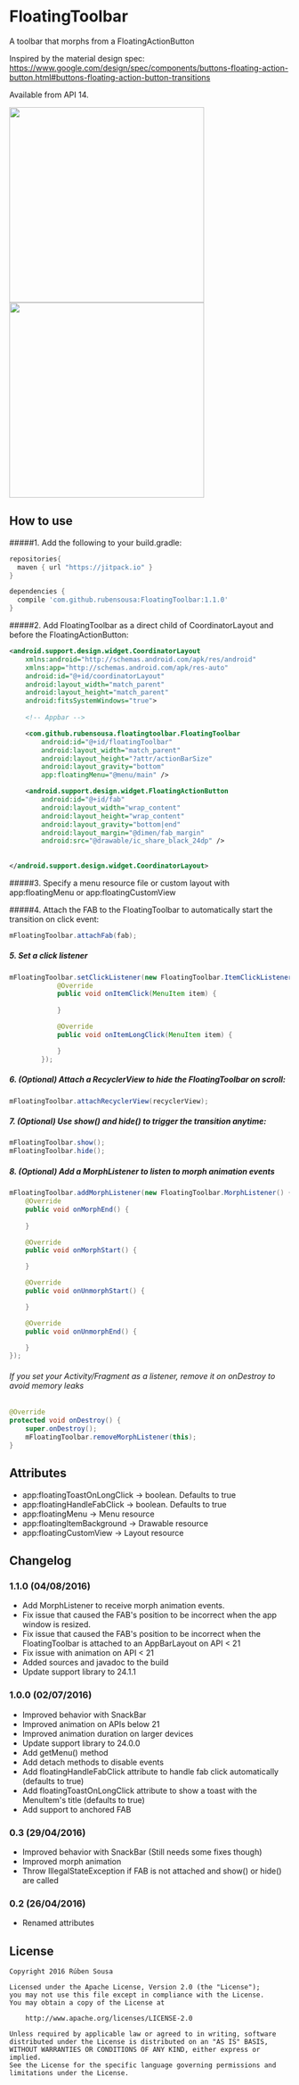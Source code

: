 # FloatingToolbar
A toolbar that morphs from a FloatingActionButton

Inspired by the material design spec: https://www.google.com/design/spec/components/buttons-floating-action-button.html#buttons-floating-action-button-transitions

Available from API 14.


<img src="screenshots/demo.gif" width="350"><img src="screenshots/demo_scroll.gif" width="350">

## How to use

#####1. Add the following to your build.gradle:
```groovy
repositories{
  maven { url "https://jitpack.io" }
}

dependencies {
  compile 'com.github.rubensousa:FloatingToolbar:1.1.0'
}
```
#####2. Add FloatingToolbar as a direct child of CoordinatorLayout and before the FloatingActionButton:
```xml
<android.support.design.widget.CoordinatorLayout 
    xmlns:android="http://schemas.android.com/apk/res/android"
    xmlns:app="http://schemas.android.com/apk/res-auto"
    android:id="@+id/coordinatorLayout"
    android:layout_width="match_parent"
    android:layout_height="match_parent"
    android:fitsSystemWindows="true">
    
    <!-- Appbar -->

    <com.github.rubensousa.floatingtoolbar.FloatingToolbar
        android:id="@+id/floatingToolbar"
        android:layout_width="match_parent"
        android:layout_height="?attr/actionBarSize"
        android:layout_gravity="bottom"
        app:floatingMenu="@menu/main" />

    <android.support.design.widget.FloatingActionButton
        android:id="@+id/fab"
        android:layout_width="wrap_content"
        android:layout_height="wrap_content"
        android:layout_gravity="bottom|end"
        android:layout_margin="@dimen/fab_margin"
        android:src="@drawable/ic_share_black_24dp" />
        
        
</android.support.design.widget.CoordinatorLayout>
```
#####3. Specify a menu resource file or custom layout with app:floatingMenu or app:floatingCustomView

#####4. Attach the FAB to the FloatingToolbar to automatically start the transition on click event:

```java
mFloatingToolbar.attachFab(fab);
```

##### 5. Set a click listener
```java
mFloatingToolbar.setClickListener(new FloatingToolbar.ItemClickListener() {
            @Override
            public void onItemClick(MenuItem item) {
                
            }

            @Override
            public void onItemLongClick(MenuItem item) {

            }
        });
```
##### 6. (Optional) Attach a RecyclerView to hide the FloatingToolbar on scroll:

```java
mFloatingToolbar.attachRecyclerView(recyclerView);
```

##### 7. (Optional) Use show() and hide() to trigger the transition anytime:

```java
mFloatingToolbar.show();
mFloatingToolbar.hide();
```      
  
##### 8. (Optional) Add a MorphListener to listen to morph animation events

```java
mFloatingToolbar.addMorphListener(new FloatingToolbar.MorphListener() {
    @Override
    public void onMorphEnd() {
        
    }

    @Override
    public void onMorphStart() {

    }

    @Override
    public void onUnmorphStart() {

    }

    @Override
    public void onUnmorphEnd() {

    }
});
```  

###### If you set your Activity/Fragment as a listener, remove it on onDestroy to avoid memory leaks
```java
@Override
protected void onDestroy() {
    super.onDestroy();
    mFloatingToolbar.removeMorphListener(this);
}
```

## Attributes

- app:floatingToastOnLongClick -> boolean. Defaults to true
- app:floatingHandleFabClick -> boolean. Defaults to true
- app:floatingMenu -> Menu resource
- app:floatingItemBackground -> Drawable resource
- app:floatingCustomView -> Layout resource

## Changelog

### 1.1.0 (04/08/2016)
- Add MorphListener to receive morph animation events.
- Fix issue that caused the FAB's position to be incorrect when the app window is resized.
- Fix issue that caused the FAB's position to be incorrect when the FloatingToolbar is attached to an AppBarLayout on API < 21
- Fix issue with animation on API < 21
- Added sources and javadoc to the build
- Update support library to 24.1.1

### 1.0.0 (02/07/2016)
- Improved behavior with SnackBar
- Improved animation on APIs below 21
- Improved animation duration on larger devices
- Update support library to 24.0.0
- Add getMenu() method
- Add detach methods to disable events
- Add floatingHandleFabClick attribute to handle fab click automatically (defaults to true)
- Add floatingToastOnLongClick attribute to show a toast with the MenuItem's title (defaults to true)
- Add support to anchored FAB

### 0.3 (29/04/2016)
- Improved behavior with SnackBar (Still needs some fixes though)
- Improved morph animation
- Throw IllegalStateException if FAB is not attached and show() or hide() are called

### 0.2 (26/04/2016)
- Renamed attributes

## License

    Copyright 2016 Rúben Sousa
    
    Licensed under the Apache License, Version 2.0 (the "License");
    you may not use this file except in compliance with the License.
    You may obtain a copy of the License at
    
        http://www.apache.org/licenses/LICENSE-2.0
    
    Unless required by applicable law or agreed to in writing, software
    distributed under the License is distributed on an "AS IS" BASIS,
    WITHOUT WARRANTIES OR CONDITIONS OF ANY KIND, either express or implied.
    See the License for the specific language governing permissions and
    limitations under the License.

